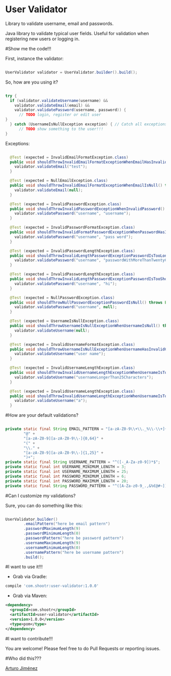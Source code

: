 # User Validator
Library to validate username, email and passwords.

Java library to validate typical user fields. Useful for validation when registering new users or logging in.

#Show me the code!!!

First, instance the validator:

```java

UserValidator validator = UserValidator.builder().build();

```

So, how are you using it?

```java

try {
  if (validator.validateUsername(username) && 
    validator.validateEmail(email) && 
    validator.validatePassword(username, password)) {
      // TODO login, register or edit user
}
  } catch (UsernameIsNullException exception) { // Catch all exceptions you're interested to handle
      // TODO show something to the user!!!
}

```

Exceptions:

```java

  @Test (expected = InvalidEmailFormatException.class)
  public void shouldThrowInvalidEmailFormatExceptionWhenEmailHasInvalidFormat() throws Exception {
    validator.validateEmail("test");
  }

  @Test (expected = NullEmailException.class)
  public void shouldThrowInvalidEmailFormatExceptionWhenEmailIsNull() throws Exception {
    validator.validateEmail(null);
  }

  @Test (expected = InvalidPasswordException.class)
  public void shouldThrowInvalidPasswordExceptionWhenInvalidPassword() throws Exception {
    validator.validatePassword("username", "username");
  }

  @Test (expected = InvalidPasswordFormatException.class)
  public void shouldThrowInvalidFormatPasswordExceptionWhenPasswordHasInvalidCharacters() throws Exception {
    validator.validatePassword("username", "pass word");
  }

  @Test (expected = InvalidPasswordLengthException.class)
  public void shouldThrowInvalidLengthPasswordExceptionPasswordIsTooLong() throws Exception {
    validator.validatePassword("username", "passwordWithMoreThanTwentyCharacters");
  }

  @Test (expected = InvalidPasswordLengthException.class)
  public void shouldThrowInvalidLengthPasswordExceptionPasswordIsTooShort() throws Exception {
    validator.validatePassword("username", "hi");
  }

  @Test (expected = NullPasswordException.class)
  public void shouldThrowNullPasswordExceptionPasswordIsNull() throws Exception {
    validator.validatePassword("username", null);
  }

  @Test (expected = UsernameIsNullException.class)
  public void shouldThrowUsernameIsNullExceptionWhenUsernameIsNull() throws Exception {
    validator.validateUsername(null);
  }

  @Test (expected = InvalidUsernameFormatException.class)
  public void shouldThrowUsernameIsNullExceptionWhenUsernameHasInvalidCharacters() throws Exception {
    validator.validateUsername("user name");
  }

  @Test (expected = InvalidUsernameLengthException.class)
  public void shouldThrowInvalidUsernameLengthExceptionWhenUsernameIsTooLong() throws Exception {
    validator.validateUsername("usernameLongerThan25Characters");
  }

  @Test (expected = InvalidUsernameLengthException.class)
  public void shouldThrowInvalidUsernameLengthExceptionWhenUsernameIsTooShort() throws Exception {
    validator.validateUsername("a");
  }

```

#How are your default validations?

```java

private static final String EMAIL_PATTERN = "[a-zA-Z0-9\\+\\._%\\-\\+]{1,256}" +
        "@" +
        "[a-zA-Z0-9][a-zA-Z0-9\\-]{0,64}" +
        "(" +
        "\\." +
        "[a-zA-Z0-9][a-zA-Z0-9\\-]{1,25}" +
        ")+";
private static final String USERNAME_PATTERN = "^([-_A-Za-z0-9])*$";
private static final int USERNAME_MINIMUM_LENGTH = 3;
private static final int USERNAME_MAXIMUM_LENGTH = 25;
private static final int PASSWORD_MINIMUM_LENGTH = 6;
private static final int PASSWORD_MAXIMUM_LENGTH = 20;
private static final String PASSWORD_PATTERN = "^([A-Za-z0-9_.,&%€@#~])*$";

```

#Can I customize my validations?

Sure, you can do something like this:

```java

UserValidator.builder()
        .emailPattern("here be email pattern")
        .passwordMaximumLength(9)
        .passwordMinimumLength(0)
        .passwordPattern("here be password pattern")
        .usernameMaximumLength(9)
        .usernameMinimumLength(0)
        .usernamePattern("here be username pattern")
        .build();

```

#I want to use it!!!

* Grab via Gradle:
```groovy
compile 'com.shootr:user-validator:1.0.0'
```
* Grab via Maven:
```xml
<dependency>
  <groupId>com.shootr</groupId>
  <artifactId>user-validator</artifactId>
  <version>1.0.0</version>
  <type>pom</type>
</dependency>
```

#I want to contribute!!!

You are welcome! Please feel free to do Pull Requests or reporting issues.

#Who did this???

[Arturo Jiménez](https://github.com/artjimlop)
